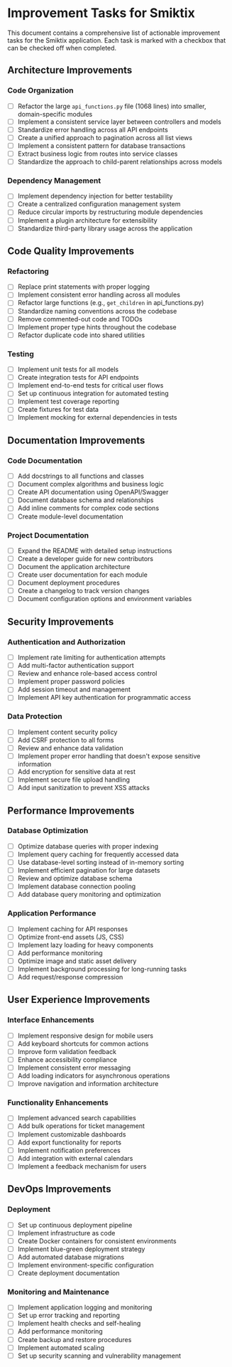 # Improvement Tasks for Smiktix

This document contains a comprehensive list of actionable improvement tasks for the Smiktix application. Each task is marked with a checkbox that can be checked off when completed.

## Architecture Improvements

### Code Organization
- [ ] Refactor the large `api_functions.py` file (1068 lines) into smaller, domain-specific modules
- [ ] Implement a consistent service layer between controllers and models
- [ ] Standardize error handling across all API endpoints
- [ ] Create a unified approach to pagination across all list views
- [ ] Implement a consistent pattern for database transactions
- [ ] Extract business logic from routes into service classes
- [ ] Standardize the approach to child-parent relationships across models

### Dependency Management
- [ ] Implement dependency injection for better testability
- [ ] Create a centralized configuration management system
- [ ] Reduce circular imports by restructuring module dependencies
- [ ] Implement a plugin architecture for extensibility
- [ ] Standardize third-party library usage across the application

## Code Quality Improvements

### Refactoring
- [ ] Replace print statements with proper logging
- [ ] Implement consistent error handling across all modules
- [ ] Refactor large functions (e.g., `get_children` in api_functions.py)
- [ ] Standardize naming conventions across the codebase
- [ ] Remove commented-out code and TODOs
- [ ] Implement proper type hints throughout the codebase
- [ ] Refactor duplicate code into shared utilities

### Testing
- [ ] Implement unit tests for all models
- [ ] Create integration tests for API endpoints
- [ ] Implement end-to-end tests for critical user flows
- [ ] Set up continuous integration for automated testing
- [ ] Implement test coverage reporting
- [ ] Create fixtures for test data
- [ ] Implement mocking for external dependencies in tests

## Documentation Improvements

### Code Documentation
- [ ] Add docstrings to all functions and classes
- [ ] Document complex algorithms and business logic
- [ ] Create API documentation using OpenAPI/Swagger
- [ ] Document database schema and relationships
- [ ] Add inline comments for complex code sections
- [ ] Create module-level documentation

### Project Documentation
- [ ] Expand the README with detailed setup instructions
- [ ] Create a developer guide for new contributors
- [ ] Document the application architecture
- [ ] Create user documentation for each module
- [ ] Document deployment procedures
- [ ] Create a changelog to track version changes
- [ ] Document configuration options and environment variables

## Security Improvements

### Authentication and Authorization
- [ ] Implement rate limiting for authentication attempts
- [ ] Add multi-factor authentication support
- [ ] Review and enhance role-based access control
- [ ] Implement proper password policies
- [ ] Add session timeout and management
- [ ] Implement API key authentication for programmatic access

### Data Protection
- [ ] Implement content security policy
- [ ] Add CSRF protection to all forms
- [ ] Review and enhance data validation
- [ ] Implement proper error handling that doesn't expose sensitive information
- [ ] Add encryption for sensitive data at rest
- [ ] Implement secure file upload handling
- [ ] Add input sanitization to prevent XSS attacks

## Performance Improvements

### Database Optimization
- [ ] Optimize database queries with proper indexing
- [ ] Implement query caching for frequently accessed data
- [ ] Use database-level sorting instead of in-memory sorting
- [ ] Implement efficient pagination for large datasets
- [ ] Review and optimize database schema
- [ ] Implement database connection pooling
- [ ] Add database query monitoring and optimization

### Application Performance
- [ ] Implement caching for API responses
- [ ] Optimize front-end assets (JS, CSS)
- [ ] Implement lazy loading for heavy components
- [ ] Add performance monitoring
- [ ] Optimize image and static asset delivery
- [ ] Implement background processing for long-running tasks
- [ ] Add request/response compression

## User Experience Improvements

### Interface Enhancements
- [ ] Implement responsive design for mobile users
- [ ] Add keyboard shortcuts for common actions
- [ ] Improve form validation feedback
- [ ] Enhance accessibility compliance
- [ ] Implement consistent error messaging
- [ ] Add loading indicators for asynchronous operations
- [ ] Improve navigation and information architecture

### Functionality Enhancements
- [ ] Implement advanced search capabilities
- [ ] Add bulk operations for ticket management
- [ ] Implement customizable dashboards
- [ ] Add export functionality for reports
- [ ] Implement notification preferences
- [ ] Add integration with external calendars
- [ ] Implement a feedback mechanism for users

## DevOps Improvements

### Deployment
- [ ] Set up continuous deployment pipeline
- [ ] Implement infrastructure as code
- [ ] Create Docker containers for consistent environments
- [ ] Implement blue-green deployment strategy
- [ ] Add automated database migrations
- [ ] Implement environment-specific configuration
- [ ] Create deployment documentation

### Monitoring and Maintenance
- [ ] Implement application logging and monitoring
- [ ] Set up error tracking and reporting
- [ ] Implement health checks and self-healing
- [ ] Add performance monitoring
- [ ] Create backup and restore procedures
- [ ] Implement automated scaling
- [ ] Set up security scanning and vulnerability management